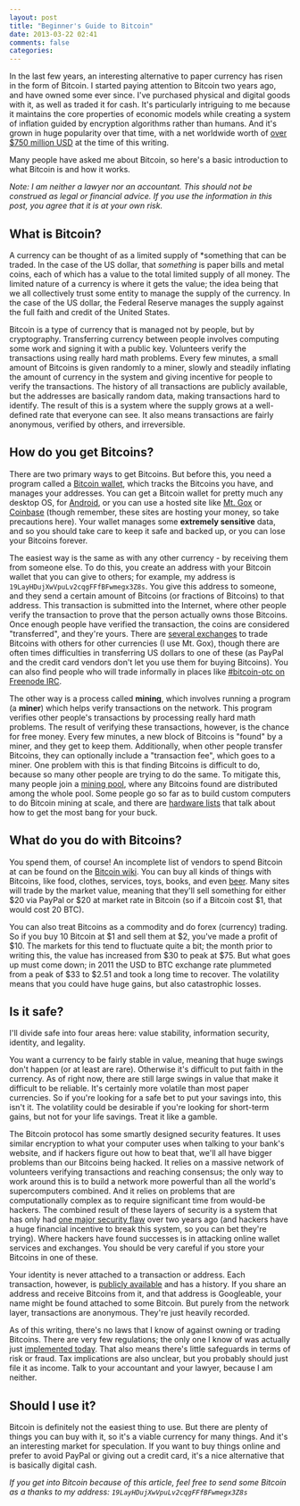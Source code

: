 ```yaml
---
layout: post
title: "Beginner's Guide to Bitcoin"
date: 2013-03-22 02:41
comments: false
categories: 
---
```


In the last few years, an interesting alternative to paper currency has risen in the form of Bitcoin. I started paying attention to Bitcoin two years ago, and have owned some ever since. I've purchased physical and digital goods with it, as well as traded it for cash. It's particularly intriguing to me because it maintains the core properties of economic models while creating a system of inflation guided by encryption algorithms rather than humans. And it's grown in huge popularity over that time, with a net worldwide worth of [over $750 million USD](https://blockchain.info/charts/market-cap) at the time of this writing.

Many people have asked me about Bitcoin, so here's a basic introduction to what Bitcoin is and how it works.

*Note: I am neither a lawyer nor an accountant. This should not be construed as legal or financial advice. If you use the information in this post, you agree that it is at your own risk.*

What is Bitcoin?
-

A currency can be thought of as a limited supply of *something that can be traded. In the case of the US dollar, that *something* is paper bills and metal coins, each of which has a value to the total limited supply of all money. The limited nature of a currency is where it gets the value; the idea being that we all collectively trust some entity to manage the supply of the currency. In the case of the US dollar, the Federal Reserve manages the supply against the full faith and credit of the United States.

Bitcoin is a type of currency that is managed not by people, but by cryptography. Transferring currency between people involves computing some work and signing it with a public key. Volunteers verify the transactions using really hard math problems. Every few minutes, a small amount of Bitcoins is given randomly to a miner, slowly and steadily inflating the amount of currency in the system and giving incentive for people to verify the transactions. The history of all transactions are publicly available, but the addresses are basically random data, making transactions hard to identify. The result of this is a system where the supply grows at a well-defined rate that everyone can see. It also means transactions are fairly anonymous, verified by others, and irreversible.

How do you get Bitcoins?
-

There are two primary ways to get Bitcoins. But before this, you need a program called a [Bitcoin wallet](http://bitcoin.org/en/choose-your-wallet), which tracks the Bitcoins you have, and manages your addresses. You can get a Bitcoin wallet for pretty much any desktop OS, for [Android](https://play.google.com/store/apps/details?id=de.schildbach.wallet&hl=en), or you can use a hosted site like [Mt. Gox](https://mtgox.com) or [Coinbase](https://coinbase.com/) (though remember, these sites are hosting your money, so take precautions here). Your wallet manages some **extremely sensitive** data, and so you should take care to keep it safe and backed up, or you can lose your Bitcoins forever.

The easiest way is the same as with any other currency - by receiving them from someone else. To do this, you create an address with your Bitcoin wallet that you can give to others; for example, my address is `19LayHDujXwVpuLv2cqgFFfBFwmegx3Z8s`. You give this address to someone, and they send a certain amount of Bitcoins (or fractions of Bitcoins) to that address. This transaction is submitted into the Internet, where other people verify the transaction to prove that the person actually owns those Bitcoins. Once enough people have verified the transaction, the coins are considered "transferred", and they're yours. There are [several exchanges](https://en.bitcoin.it/wiki/Category:Exchanges) to trade Bitcoins with others for other currencies (I use Mt. Gox), though there are often times difficulties in transferring US dollars to one of these (as PayPal and the credit card vendors don't let you use them for buying Bitcoins). You can also find people who will trade informally in places like [#bitcoin-otc on Freenode IRC](http://bitcoin-otc.com/).

The other way is a process called **mining**, which involves running a program (a **miner**) which helps verify transactions on the network. This program verifies other people's transactions by processing really hard math problems. The result of verifying these transactions, however, is the chance for free money. Every few minutes, a new block of Bitcoins is "found" by a miner, and they get to keep them. Additionally, when other people transfer Bitcoins, they can optionally include a "transaction fee", which goes to a miner. One problem with this is that finding Bitcoins is difficult to do, because so many other people are trying to do the same. To mitigate this, many people join a [mining pool](https://en.bitcoin.it/wiki/Comparison_of_mining_pools), where any Bitcoins found are distributed among the whole pool. Some people go so far as to build custom computers to do Bitcoin mining at scale, and there are [hardware lists](https://en.bitcoin.it/wiki/Mining_hardware_comparison) that talk about how to get the most bang for your buck. 

What do you do with Bitcoins?
-

You spend them, of course! An incomplete list of vendors to spend Bitcoin at can be found on the [Bitcoin wiki](https://en.bitcoin.it/wiki/Trade). You can buy all kinds of things with Bitcoins, like food, clothes, services, toys, books, and even [beer](http://www.belgianflavours.com/us/). Many sites will trade by the market value, meaning that they'll sell something for either $20 via PayPal or $20 at market rate in Bitcoin (so if a Bitcoin cost $1, that would cost 20 BTC).

You can also treat Bitcoins as a commodity and do forex (currency) trading. So if you buy 10 Bitcoin at $1 and sell them at $2, you've made a profit of $10. The markets for this tend to fluctuate quite a bit; the month prior to writing this, the value has increased from $30 to peak at $75. But what goes up must come down; in 2011 the USD to BTC exchange rate plummeted from a peak of $33 to $2.51 and took a long time to recover. The volatility means that you could have huge gains, but also catastrophic losses.

Is it safe?
-

I'll divide safe into four areas here: value stability, information security, identity, and legality.

You want a currency to be fairly stable in value, meaning that huge swings don't happen (or at least are rare). Otherwise it's difficult to put faith in the currency. As of right now, there are still large swings in value that make it difficult to be reliable. It's certainly more volatile than most paper currencies. So if you're looking for a safe bet to put your savings into, this isn't it. The volatility could be desirable if you're looking for short-term gains, but not for your life savings. Treat it like a gamble.

The Bitcoin protocol has some smartly designed security features. It uses similar encryption to what your computer uses when talking to your bank's website, and if hackers figure out how to beat that, we'll all have bigger problems than our Bitcoins being hacked. It relies on a massive network of volunteers verifying transactions and reaching consensus; the only way to work around this is to build a network more powerful than all the world's supercomputers combined. And it relies on problems that are computationally complex as to require significant time from would-be hackers. The combined result of these layers of security is a system that has only had [one major security flaw](https://web.nvd.nist.gov/view/vuln/detail?vulnId=CVE-2010-5139) over two years ago (and hackers have a huge financial incentive to break this system, so you can bet they're trying). Where hackers have found successes is in attacking online wallet services and exchanges. You should be very careful if you store your Bitcoins in one of these. 

Your identity is never attached to a transaction or address. Each transaction, however, is [publicly available](http://blockchain.info) and has a history. If you share an address and receive Bitcoins from it, and that address is Googleable, your name might be found attached to some Bitcoin. But purely from the network layer, transactions are anonymous. They're just heavily recorded.

As of this writing, there's no laws that I know of against owning or trading Bitcoins. There are very few regulations; the only one I know of was actually just [implemented today](http://gizmodo.com/5991951/bitcoin-and-other-virtual-currencies-finally-get-some-regulation). That also means there's little safeguards in terms of risk or fraud. Tax implications are also unclear, but you probably should just file it as income. Talk to your accountant and your lawyer, because I am neither.

Should I use it?
-

Bitcoin is definitely not the easiest thing to use. But there are plenty of things you can buy with it, so it's a viable currency for many things. And it's an interesting market for speculation. If you want to buy things online and prefer to avoid PayPal or giving out a credit card, it's a nice alternative that is basically digital cash.

*If you get into Bitcoin because of this article, feel free to send some Bitcoin as a thanks to my address: `19LayHDujXwVpuLv2cqgFFfBFwmegx3Z8s	`*